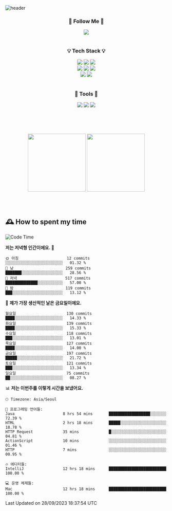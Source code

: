 ![header](https://capsule-render.vercel.app/api?type=waving&color=0:FFE29F,50:FFA99F,100:FF719A&height=300&fontAlignY=40&section=header&text=sung%20eun&fontSize=80&fontColor=FFFFFF)

<div align="center">
	<h3>🐹  Follow Me  🐹</h3>
	<a href="https://velog.io/@saeun05" target="_blank"><img src="https://img.shields.io/badge/Velog-20C997?style=flat&logo=velog&logoColor=white"/></a><br><br>
	<h3>💡  Tech Stack  💡</h3>
	<img src="https://img.shields.io/badge/Java-0078D4?style=flat"/>
	<img src="https://img.shields.io/badge/Spring-6DB33F?style=flat&logo=spring&logoColor=white"/>
	<img src="https://img.shields.io/badge/SpringBoot-6DB33F?style=flat&logo=springboot&logoColor=white"/><br>
	<img src="https://img.shields.io/badge/HTML5-E34F26?style=flat&logo=html5&logoColor=white"/>
	<img src="https://img.shields.io/badge/CSS3-1572B6?style=flat&logo=css3&logoColor=white"/>
	<img src="https://img.shields.io/badge/jQuery-0769AD?style=flat&logo=jquery&logoColor=white"/><br>
	<img src="https://img.shields.io/badge/MySQL-4479A1?style=flat&logo=mysql&logoColor=white"/>
	<img src="https://img.shields.io/badge/oracle-F80000?style=flat&logo=oracle&logoColor=white"/><br><br>
	<h3>🔦  Tools  🔦</h3>
	<img src="https://img.shields.io/badge/intelliJ IDEA-000000?style=flat&logo=intellijidea&logoColor=white"/>
	<img src="https://img.shields.io/badge/Notion-F9DC3E?style=flat&logo=notion&logoColor=white"/>
	<img src="https://img.shields.io/badge/Git-F05032?style=flat&logo=git&logoColor=white"/><br><br>
</div>

<br><br>

<div align="center">
  <img style="height:180px" src="https://github-readme-stats.vercel.app/api?username=sungeunn&show_icons=true&theme=omni&locale=kr"/>
  <img style="height:180px" src="https://github-readme-stats.vercel.app/api/top-langs/?username=sungeunn&theme=omni&layout=compact&locale=kr"/>
</div>

<br><br>

## 🕰 How to spent my time
<!--START_SECTION:waka-->
![Code Time](http://img.shields.io/badge/Code%20Time-202%20hrs%2041%20mins-blue)

**저는 저녁형 인간이에요. 🦉** 

```text
🌞 아침                     12 commits          ░░░░░░░░░░░░░░░░░░░░░░░░░   01.32 % 
🌆 낮　                     259 commits         ███████░░░░░░░░░░░░░░░░░░   28.56 % 
🌃 저녁                     517 commits         ██████████████░░░░░░░░░░░   57.00 % 
🌙 밤　                     119 commits         ███░░░░░░░░░░░░░░░░░░░░░░   13.12 % 
```
📅 **제가 가장 생산적인 날은 금요일이에요.** 

```text
월요일                      130 commits         ████░░░░░░░░░░░░░░░░░░░░░   14.33 % 
화요일                      139 commits         ████░░░░░░░░░░░░░░░░░░░░░   15.33 % 
수요일                      118 commits         ███░░░░░░░░░░░░░░░░░░░░░░   13.01 % 
목요일                      127 commits         ████░░░░░░░░░░░░░░░░░░░░░   14.00 % 
금요일                      197 commits         █████░░░░░░░░░░░░░░░░░░░░   21.72 % 
토요일                      121 commits         ███░░░░░░░░░░░░░░░░░░░░░░   13.34 % 
일요일                      75 commits          ██░░░░░░░░░░░░░░░░░░░░░░░   08.27 % 
```


📊 **저는 이번주를 이렇게 시간을 보냈어요.** 

```text
🕑︎ Timezone: Asia/Seoul

💬 프로그래밍 언어들: 
Java                     8 hrs 54 mins       ██████████████████░░░░░░░   72.39 % 
HTML                     2 hrs 18 mins       █████░░░░░░░░░░░░░░░░░░░░   18.78 % 
HTTP Request             35 mins             █░░░░░░░░░░░░░░░░░░░░░░░░   04.81 % 
ActionScript             10 mins             ░░░░░░░░░░░░░░░░░░░░░░░░░   01.46 % 
HTTP                     7 mins              ░░░░░░░░░░░░░░░░░░░░░░░░░   00.95 % 

🔥 에디터들: 
IntelliJ                 12 hrs 18 mins      █████████████████████████   100.00 % 

💻 운영 체제들: 
Mac                      12 hrs 18 mins      █████████████████████████   100.00 % 
```


 Last Updated on 28/09/2023 18:37:54 UTC
<!--END_SECTION:waka-->
